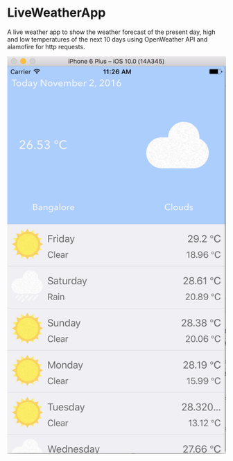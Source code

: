 # LiveWeatherApp

A live weather app to show the weather forecast of the present day, high and low temperatures of the next 10 days using OpenWeather API and alamofire for http requests.


![alt tag](https://github.com/DarshanGowda0/LiveWeatherApp/blob/master/Screen%20Shot%202016-11-02%20at%2011.26.01%20AM.png)

